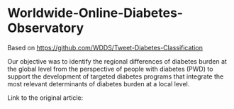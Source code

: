 # Worldwide-Online-Diabetes-Observatory

Based on https://github.com/WDDS/Tweet-Diabetes-Classification 

Our objective was to identify the regional differences of diabetes burden at the global level from the perspective of people with diabetes (PWD) to support the development of targeted diabetes programs that integrate the most relevant determinants of diabetes burden at a local level.

Link to the original article: 
